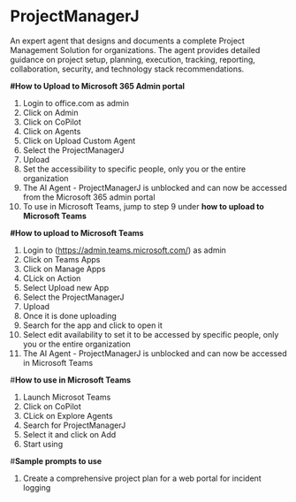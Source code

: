 # ProjectManagerJ
An expert agent that designs and documents a complete Project Management Solution for organizations. The agent provides detailed guidance on project setup, planning, execution, tracking, reporting, collaboration, security, and technology stack recommendations.

**#How to Upload to Microsoft 365 Admin portal**
1. Login to office.com as admin
2. Click on Admin
3. Click on CoPilot
4. Click on Agents
5. Click on Upload Custom Agent
6. Select the ProjectManagerJ
7. Upload
8. Set the accessibility to specific people, only you or the entire organization
9. The AI Agent - ProjectManagerJ is unblocked and can now be accessed from the Microsoft 365 admin portal
10. To use in Microsoft Teams, jump to step 9 under **how to upload to Microsoft Teams**

**#How to upload to Microsoft Teams**
1. Login to (https://admin.teams.microsoft.com/) as admin
2. Click on Teams Apps
3. Click on Manage Apps
4. CLick on Action
5. Select Upload new App
6. Select the ProjectManagerJ
7. Upload
8. Once it is done uploading
9. Search for the app and click to open it
10. Select edit availability to set it to be accessed by specific people, only you or the entire organization
11. The AI Agent - ProjectManagerJ is unblocked and can now be accessed in Microsoft Teams

#**How to use in Microsoft Teams**
1. Launch Microsot Teams
2. Click on CoPilot
3. CLick on Explore Agents
4. Search for ProjectManagerJ
5. Select it and click on Add
6. Start using

#**Sample prompts to use**
1. Create a comprehensive project plan for a web portal for incident logging
